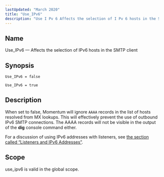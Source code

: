 ```yaml
---
lastUpdated: "March 2020"
title: "Use_IPv6"
description: "Use I Pv 6 Affects the selection of I Pv 6 hosts in the SMTP client Use I Pv 6 false Use I Pv 6 true When set to false Momentum will ignore AAAA records in the list of hosts resolved from MX lookups This will effectively prevent the use..."
---
```


<a name="conf.ref.use_ipv6"></a> 
## Name

Use_IPv6 — Affects the selection of IPv6 hosts in the SMTP client

## Synopsis

`Use_IPv6 = false`

`Use_IPv6 = true`

<a name="idp12369888"></a> 
## Description

When set to false, Momentum will ignore `AAAA` records in the list of hosts resolved from MX lookups. This will effectively prevent the use of outbound IPv6 SMTP connections. The AAAA records will not be visible in the output of the **dig** console command either.

For a discussion of using IPv6 addresses with listeners, see [the section called “Listeners and IPv6 Addresses”](/momentum/3/3-reference/ecelerity-conf#ecelerity.conf.ipv6).

<a name="idp12374976"></a> 
## Scope

use_ipv6 is valid in the global scope.